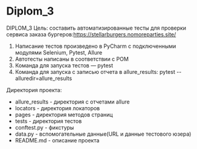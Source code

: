# Diplom_3

DIPLOM_3 
Цель: составить автоматизированные тесты для проверки сервиса заказа бургеров:https://stellarburgers.nomoreparties.site/

1. Написание тестов произведено в PyCharm  с подключенными модулями Selenium, Pytest, Allure
2. Автотесты написаны в соответствии с POM
3. Команда для запуска тестов — pytest 
4. Команда для запуска с записью отчета в allure_results: pytest --alluredir=allure_results

Директория проекта:
* allure_results - директория с отчетами allure
* locators - директория локаторов
* pages - директория методов страниц
* tests - директория тестов
* conftest.py - фикстуры
* data.py - вспомогательные данные(URL и данные тестового юзера)
* README.md - описание проекта
